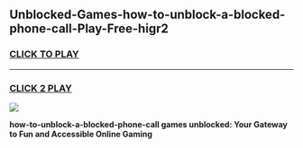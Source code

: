 
## Unblocked-Games-how-to-unblock-a-blocked-phone-call-Play-Free-higr2
<h3>
<a href="https://premium76.site?title=how-to-unblock-a-blocked-phone-call&ref=20M">CLICK TO PLAY</a></h3>
<hr>

<h3>
<a href="https://premium76.site?title=how-to-unblock-a-blocked-phone-call&ref=20M">CLICK 2 PLAY</a>
  
</h3>

<a href="https://premium76.site?title=how-to-unblock-a-blocked-phone-call&ref=19M"><img src="https://clearcache.store/games.png"></a>


**how-to-unblock-a-blocked-phone-call games unblocked: Your Gateway to Fun and Accessible Online Gaming**
